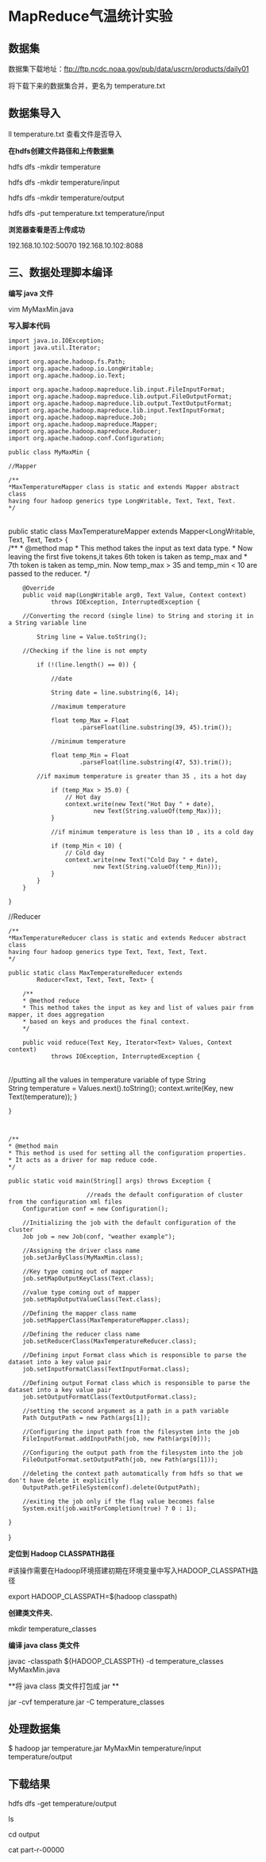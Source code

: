 # MapReduce气温统计实验

## 数据集

数据集下载地址：ftp://ftp.ncdc.noaa.gov/pub/data/uscrn/products/daily01 

将下载下来的数据集合并，更名为  temperature.txt

## 数据集导入

ll  temperature.txt    查看文件是否导入

**在hdfs创建文件路径和上传数据集**

hdfs  dfs  -mkdir  temperature

hdfs  dfs  -mkdir  temperature/input

hdfs  dfs  -mkdir  temperature/output

hdfs  dfs  -put   temperature.txt  temperature/input

**浏览器查看是否上传成功**

192.168.10.102:50070
192.168.10.102:8088

## 三、数据处理脚本编译

**编写  java  文件**

vim  MyMaxMin.java

**写入脚本代码**

```
import java.io.IOException;
import java.util.Iterator;

import org.apache.hadoop.fs.Path;
import org.apache.hadoop.io.LongWritable;
import org.apache.hadoop.io.Text;

import org.apache.hadoop.mapreduce.lib.input.FileInputFormat;
import org.apache.hadoop.mapreduce.lib.output.FileOutputFormat;
import org.apache.hadoop.mapreduce.lib.output.TextOutputFormat;
import org.apache.hadoop.mapreduce.lib.input.TextInputFormat;
import org.apache.hadoop.mapreduce.Job;
import org.apache.hadoop.mapreduce.Mapper;
import org.apache.hadoop.mapreduce.Reducer;
import org.apache.hadoop.conf.Configuration;

public class MyMaxMin {
```




	//Mapper
	
	/**
	*MaxTemperatureMapper class is static and extends Mapper abstract class
	having four hadoop generics type LongWritable, Text, Text, Text.
	*/


​	
​	public static class MaxTemperatureMapper extends
​			Mapper<LongWritable, Text, Text, Text> {
​		
		/**
		* @method map
		* This method takes the input as text data type.
		* Now leaving the first five tokens,it takes 6th token is taken as temp_max and
		* 7th token is taken as temp_min. Now temp_max > 35 and temp_min < 10 are passed to the reducer.
		*/
	
		@Override
		public void map(LongWritable arg0, Text Value, Context context)
				throws IOException, InterruptedException {
	
		//Converting the record (single line) to String and storing it in a String variable line
			
			String line = Value.toString();
			
		//Checking if the line is not empty
			
			if (!(line.length() == 0)) {
				
				//date
				
				String date = line.substring(6, 14);
	
				//maximum temperature
				
				float temp_Max = Float
						.parseFloat(line.substring(39, 45).trim());
				
				//minimum temperature
				
				float temp_Min = Float
						.parseFloat(line.substring(47, 53).trim());
	
			//if maximum temperature is greater than 35 , its a hot day
				
				if (temp_Max > 35.0) {
					// Hot day
					context.write(new Text("Hot Day " + date),
							new Text(String.valueOf(temp_Max)));
				}
	
				//if minimum temperature is less than 10 , its a cold day
				
				if (temp_Min < 10) {
					// Cold day
					context.write(new Text("Cold Day " + date),
							new Text(String.valueOf(temp_Min)));
				}
			}
		}
	
	}

//Reducer
	
	/**
	*MaxTemperatureReducer class is static and extends Reducer abstract class
	having four hadoop generics type Text, Text, Text, Text.
	*/
	
	public static class MaxTemperatureReducer extends
			Reducer<Text, Text, Text, Text> {
	
		/**
		* @method reduce
		* This method takes the input as key and list of values pair from mapper, it does aggregation
		* based on keys and produces the final context.
		*/
		
		public void reduce(Text Key, Iterator<Text> Values, Context context)
				throws IOException, InterruptedException {


​			
​			//putting all the values in temperature variable of type String
​			
			String temperature = Values.next().toString();
			context.write(Key, new Text(temperature));
		}
	
	}



	/**
	* @method main
	* This method is used for setting all the configuration properties.
	* It acts as a driver for map reduce code.
	*/
	
	public static void main(String[] args) throws Exception {
	
	                      //reads the default configuration of cluster from the configuration xml files
		Configuration conf = new Configuration();
		
		//Initializing the job with the default configuration of the cluster		
		Job job = new Job(conf, "weather example");
		
		//Assigning the driver class name
		job.setJarByClass(MyMaxMin.class);
	
		//Key type coming out of mapper
		job.setMapOutputKeyClass(Text.class);
		
		//value type coming out of mapper
		job.setMapOutputValueClass(Text.class);
	
		//Defining the mapper class name
		job.setMapperClass(MaxTemperatureMapper.class);
		
		//Defining the reducer class name
		job.setReducerClass(MaxTemperatureReducer.class);
	
		//Defining input Format class which is responsible to parse the dataset into a key value pair
		job.setInputFormatClass(TextInputFormat.class);
		
		//Defining output Format class which is responsible to parse the dataset into a key value pair
		job.setOutputFormatClass(TextOutputFormat.class);
	
		//setting the second argument as a path in a path variable
		Path OutputPath = new Path(args[1]);
	
		//Configuring the input path from the filesystem into the job
		FileInputFormat.addInputPath(job, new Path(args[0]));
	
		//Configuring the output path from the filesystem into the job
		FileOutputFormat.setOutputPath(job, new Path(args[1]));
	
		//deleting the context path automatically from hdfs so that we don't have delete it explicitly
		OutputPath.getFileSystem(conf).delete(OutputPath);
	
		//exiting the job only if the flag value becomes false
		System.exit(job.waitForCompletion(true) ? 0 : 1);
	
	}
}



**定位到  Hadoop  CLASSPATH路径**

 #该操作需要在Hadoop环境搭建初期在环境变量中写入HADOOP_CLASSPATH路径

export  HADOOP_CLASSPATH=$(hadoop classpath) 

**创建类文件夹**、

mkdir  temperature_classes

**编译  java class  类文件**

javac  -classpath  ${HADOOP_CLASSPTH}  -d  temperature_classes  MyMaxMin.java

**将 java class 类文件打包成  jar **

jar  -cvf  temperature.jar  -C  temperature_classes



## 处理数据集

$  hadoop  jar  temperature.jar  MyMaxMin  temperature/input   temperature/output



## 下载结果

hdfs  dfs   -get  temperature/output

ls

cd  output

cat  part-r-00000